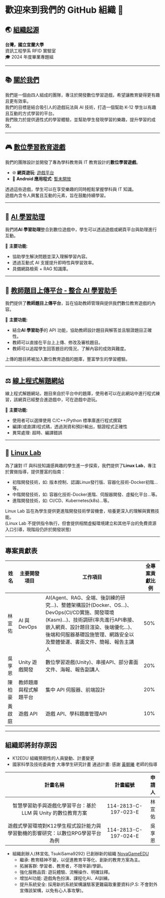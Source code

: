 # 歡迎來到我們的 GitHub 組織 👋

## 🌏 [組織起源](https://csie.niu.edu.tw/index.php)
**台灣，國立宜蘭大學**  
資訊工程學系 RFID 實驗室  
🎓 2024 年度畢業專題組

---

## 📚 [關於我們](https://www.k12edu.uk)
我們是一個由四人組成的團隊，專注於開發數位學習遊戲，希望讓教育變得更有趣且更有效率。  
我們的目標是結合吸引人的遊戲玩法與 AI 技術，打造一個幫助 K-12 學生以有趣且互動的方式學習的平台。  
我們致力於提供適性式的學習體驗，並幫助學生發現學習的樂趣，提升學習的成效。

---

## 🎮 [數位學習教育遊戲](https://game.k12edu.uk)
我們的團隊設計並開發了專為學科教育與 IT 教育設計的**數位學習遊戲**。  

- 🌐 **網頁遊玩**: [遊戲平台](https://game.k12edu.uk)  
- 📱 **Android 應用程式**: [暫未開放](https://play.google.com/)  

透過這些遊戲，學生可以在享受樂趣的同時輕鬆掌握學科與 IT 知識。  
遊戲內含令人興奮且互動的元素，旨在鼓勵持續學習。

---

## 🤖 [AI 學習助理](https://ai.k12edu.uk/)
我們將**AI 學習助理**整合到數位遊戲中，學生可以透過遊戲或網頁平台與助理進行互動。  

🌟 **主要功能**:  
- 協助學生解決問題並深入理解學習內容。  
- 透過互動式 AI 支援提升即時性與學習效率。  
- 具備網路檢索 + RAG 知識庫。  

---

## 📝 [教師題目上傳平台 - 整合 AI 學習助手](https://teacher.k12edu.uk/)
我們提供了**教師題目上傳平台**，旨在協助教師管理與提供我們數位教育遊戲的內容。  

🌟 **主要功能**:
- 結合**AI 學習助手**的 API 功能，協助教師設計題目與解答並且驗證題目正確性。  
- 教師可以直接在平台上上傳、修改及審核題目。  
- 教師可以追蹤學生回答題目的情況，了解內容的成效與難度。  

上傳的題目將被加入數位教育遊戲的題庫，豐富學生的學習體驗。  

---

## ⚖️ [線上程式解題網站](https://judge.k12edu.uk)
線上程式解題網站，題目來自於平台中的題庫，使用者可以在此網站中進行程式練習，該網頁已經整合進遊戲中，可在遊戲中遊玩。

🌟 **主要功能**:
- 使用者可以選擇使用 C/C++/Python 標準庫進行程式撰寫
- 編譯(或直譯)程式碼，透過測資和預計輸出，驗證程式正確性
- 異常處理: 超時、編譯錯誤

---

## 🐧 [Linux Lab](https://linux-lab.k12edu.uk/#/)
為了讓對 IT 與科技知識感興趣的學生進一步探索，我們提供了**Linux Lab**，專注於實做指導，提供豐富的指南：  

- 初階開發技術，如: 版本控制、認識Linux發行版、容器化技術-Docker初階...等。 
- 中階開發技術，如: 容器化技術-Docker進階、伺服器開發、虛擬化平台...等。
- 進階開發技術，如: CI/CD、Kubernetes(k8s)...等。

Linux Lab 旨在為學生提供更進階開發技術學習機會，培養更深入的理解與實務技能。  
(Linux Lab 不提供指令執行，但會提供相關虛擬環境建立和其他平台的免費資源入口引導，現階段仍許於開發狀態)  

---

## 專案貢獻表

| 姓名   | 主要開發項目         | 工作項目                                 | 全專案貢獻比例 |
|-------|---------------------|------------------------------------------|----------------|
| 林宣佑 | AI 與 DevOps        | AI(Agent、RAG、全端、後訓練的研究...)、整體架構設計(Docker、OS...)、DevOps(CI/CD實施、開發環境(Kasm)...)、技術調研(率先進行API串接、嵌入網頁、設計題目渲染、後端優化...)、後端和伺服器基礎設施管理、網路安全以及整體營運、書面文件、簡報、報告主講人   | 50%            |
| 吳享恩 | Unity 遊戲開發       | 數位學習遊戲(Unity)、串接API、部分書面文件、海報、報告副講人       | 20%            |
| 陳柏豪 | 教師題庫與程式解題平台        | 集中 API 伺服器、前端設計 | 20%         |
| 黃啟庭 | 遊戲 API            | 遊戲 API、學科題庫管理API             | 10%            |

---

## 組織即將封存原因
- K12EDU 組織預期性的人員變動、計畫變更
- 國家科學及技術委員會 大專學生研究計畫 通過計畫: 感謝 [黃朝曦](https://www.facebook.com/cutechaohsi) 老師的指導

| 計畫名稱 | 計畫編號 | 申請人 |
|:------:|:------:|:-----:|
| 智慧學習助手與遊戲化學習平台：基於 LLM 與 Unity 的數位教育方案 | 114-2813-C-197-023-E | 林宣佑 |
| 遊戲式學習環境對K12學生程式設計能力與學習動機的影響研究：以數位RPG學習平台為例 | 114-2813-C-197-024-E | 吳享恩 |

- 組織創辦人(林宣佑, TsukiSama9292) 已創辦新的組織  [NovaGameEDU](https://github.com/NovaGameEDU)
  - 繼承: 教育精神不變，以促進教育平等化、創新的教育方案為主。
  - 拓展客群: 學習者、教育者，不限年齡/學齡。
  - 強化服務品質: 遊玩體驗、流暢操作、明確註釋。
  - 增加AI功能: 遊戲角色扮演、課程化AI、AI訓練。
  - 提升系統安全: 採用新的系統架構讓駭客更難竊取重要資料(P.S: 不會對外宣傳該架構，以免有心人事攻擊)。
